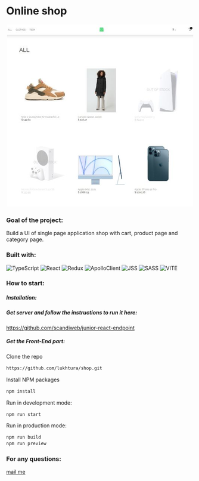 # Online shop

<p align="center">
  <img src="https://github.com/lukhtura/react-graphql-shop/blob/main/other/screen.jpg" alt="screen" />
</p>

### Goal of the project:
Build a UI of single page application shop with cart, product page and category page.

### Built with:
<div>
<img style="width: 50px" src="https://upload.wikimedia.org/wikipedia/commons/thumb/4/4c/Typescript_logo_2020.svg/80px-Typescript_logo_2020.svg.png" alt="TypeScript" />
<img style="width: 50px" src="https://user-images.githubusercontent.com/25181517/183897015-94a058a6-b86e-4e42-a37f-bf92061753e5.png" alt="React" />
<img style="width: 50px" src="https://user-images.githubusercontent.com/25181517/187896150-cc1dcb12-d490-445c-8e4d-1275cd2388d6.png" alt="Redux" />
<img style="width: 100px" src="https://user-images.githubusercontent.com/841294/53402609-b97a2180-39ba-11e9-8100-812bab86357c.png" alt="ApolloClient" />
  <img style="width: 50px" src="https://avatars1.githubusercontent.com/u/9503099" alt="JSS" />
<img style="width: 50px" src="https://user-images.githubusercontent.com/25181517/192158956-48192682-23d5-4bfc-9dfb-6511ade346bc.png" alt="SASS" />
  <img style="width: 50px" src="https://camo.githubusercontent.com/61e102d7c605ff91efedb9d7e47c1c4a07cef59d3e1da202fd74f4772122ca4e/68747470733a2f2f766974656a732e6465762f6c6f676f2e737667" alt="VITE" />
 </div>

### How to start:

##### Installation:

##### Get server and follow the instructions to run it here:
https://github.com/scandiweb/junior-react-endpoint


##### Get the Front-End part:
Clone the repo
```sh
https://github.com/lukhtura/shop.git
```

Install NPM packages
```sh
npm install
```

Run in development mode:
```sh
npm run start
```

Run in production mode:
```sh
npm run build
npm run preview
```

### For any questions:
<a href="mailto:rrwniko@gmail">mail me</a>
